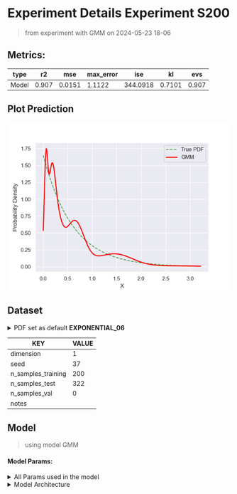 # Experiment Details Experiment S200
> from experiment with GMM
> on 2024-05-23 18-06
## Metrics:
                                                                  
| type  | r2    | mse    | max_error | ise      | kl     | evs   |
|-------|-------|--------|-----------|----------|--------|-------|
| Model | 0.907 | 0.0151 | 1.1122    | 344.0918 | 0.7101 | 0.907 |
                                                                  
## Plot Prediction

<img src="pdf_15a5b87e.png">

## Dataset

<details><summary>PDF set as default <b>EXPONENTIAL_06</b></summary>

#### Dimension 1
                               
| type        | rate | weight |
|-------------|------|--------|
| exponential | 0.6  | 1      |
                               
</details>
                              
| KEY                | VALUE |
|--------------------|-------|
| dimension          | 1     |
| seed               | 37    |
| n_samples_training | 200   |
| n_samples_test     | 322   |
| n_samples_val      | 0     |
| notes              |       |
                              
## Model
> using model GMM
#### Model Params:
<details><summary>All Params used in the model </summary>

                         
| KEY          | VALUE  |
|--------------|--------|
| random_state | 93     |
| init_params  | random |
| max_iter     | 30     |
| n_components | 30     |
| n_init       | 100    |
                         
</details>

<details><summary>Model Architecture </summary>

GaussianMixture(init_params='random', max_iter=30, n_components=30, n_init=100,
                random_state=93)
</details>

